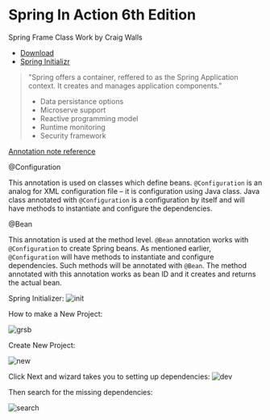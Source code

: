 # Spring In Action 6th Edition
 Spring Frame Class Work by Craig Walls 

- [Download](https://spring.io)
- [Spring Initializr](https://start.spring.io)


> "Spring offers a container, reffered to as the Spring Application context. It creates and manages application components."
> 
> - Data persistance options
> - Microserve support
> - Reactive programming model
> - Runtime monitoring 
> - Security framework


[Annotation note reference](https://springframework.guru/spring-framework-annotations/)

@Configuration 

This annotation is used on classes which define beans. `@Configuration` is an analog for XML configuration file – it is configuration using Java class. Java class annotated with `@Configuration` is a configuration by itself and will have methods to instantiate and configure the dependencies.

@Bean 

This annotation is used at the method level. `@Bean` annotation works with `@Configuration` to create Spring beans. As mentioned earlier, `@Configuration` will have methods to instantiate and configure dependencies. Such methods will be annotated with `@Bean`. The method annotated with this annotation works as bean ID and it creates and returns the actual bean.


Spring Initializer:
![init](https://user-images.githubusercontent.com/83961643/168547650-8081738f-3227-4faa-b559-9096aeb5ec10.jpeg)

How to make a New Project: 

![grsb](https://user-images.githubusercontent.com/83961643/168549660-d9669ab9-5245-4eb5-88e2-035b52e9a935.jpg)


Create New Project: 

![new](https://user-images.githubusercontent.com/83961643/168550324-01aa74f7-3ed3-4c68-a365-e93e2cd002c9.jpeg)

Click Next and wizard takes you to setting up dependencies: 
![dev](https://user-images.githubusercontent.com/83961643/168551501-b9f187cc-1c50-4aa4-a9d5-84f196b761fe.jpeg)

Then search for the missing dependencies: 

![search](https://user-images.githubusercontent.com/83961643/168551811-9ef92f8f-796a-49f7-b9be-04944f7df367.jpeg)

